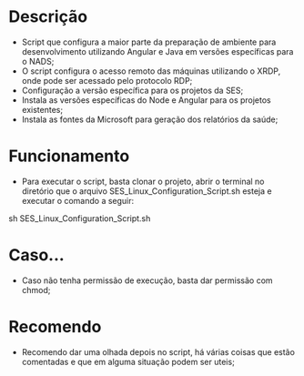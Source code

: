 # Descrição
- Script que configura a maior parte da preparação de ambiente para desenvolvimento utilizando Angular e Java em versões específicas para o NADS;
- O script configura o acesso remoto das máquinas utilizando o XRDP, onde pode ser acessado pelo protocolo RDP;
- Configuração a versão específica para os projetos da SES;
- Instala as versões específicas do Node e Angular para os projetos existentes;
- Instala as fontes da Microsoft para geração dos relatórios da saúde;

# Funcionamento
- Para executar o script, basta clonar o projeto, abrir o terminal no diretório que o arquivo SES_Linux_Configuration_Script.sh esteja e executar o comando a seguir:

sh SES_Linux_Configuration_Script.sh 

# Caso...
- Caso não tenha permissão de execução, basta dar permissão com chmod;

# Recomendo
- Recomendo dar uma olhada depois no script, há várias coisas que estão comentadas e que em alguma situação podem ser uteis;